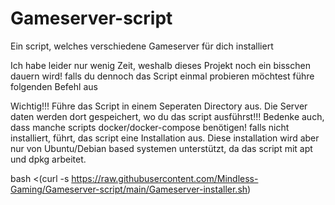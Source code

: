 # Gameserver-script
Ein script, welches verschiedene Gameserver für dich installiert


Ich habe leider nur wenig Zeit, weshalb dieses Projekt noch ein bisschen dauern wird!
falls du dennoch das Script einmal probieren möchtest führe folgenden Befehl aus

Wichtig!!! Führe das Script in einem Seperaten Directory aus. Die Server daten werden dort gespeichert, wo du das script ausführst!!! Bedenke auch, dass manche scripts docker/docker-compose benötigen! falls nicht installiert, führt, das script eine Installation aus. Diese installation wird aber nur von Ubuntu/Debian based systemen unterstützt, da das script mit apt und dpkg arbeitet.


bash <(curl -s https://raw.githubusercontent.com/Mindless-Gaming/Gameserver-script/main/Gameserver-installer.sh)
